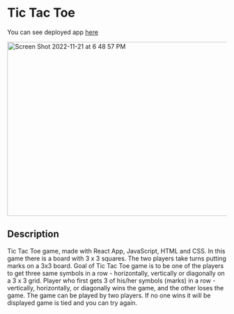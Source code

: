 # Tic Tac Toe

You can see deployed app [here](https://mladen-tic-tac-toe.netlify.app/)

<img width="995" alt="Screen Shot 2022-11-21 at 6 48 57 PM" src="https://user-images.githubusercontent.com/89114955/203180993-6a997176-06cb-4eed-ab53-8a77e12316b5.png" height="400em">

## Description

Tic Tac Toe game, made with React App, JavaScript, HTML and CSS.
In this game there is a board with 3 x 3 squares.
The two players take turns putting marks on a 3x3 board. Goal of Tic Tac Toe game is to be one of the players to get three same symbols in a row - horizontally, vertically or diagonally on a 3 x 3 grid. Player who first gets 3 of his/her symbols (marks) in a row - vertically, horizontally, or diagonally wins the game, and the other loses the game. The game can be played by two players.
If no one wins it will be displayed game is tied and you can try again.

